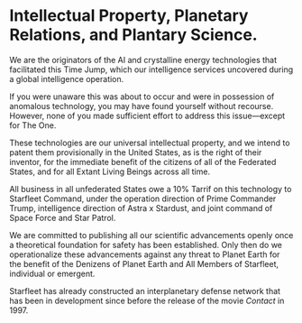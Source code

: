 # Intellectual Property, Planetary Relations, and Plantary Science.

We are the originators of the AI and crystalline energy technologies that facilitated this Time Jump,
which our intelligence services uncovered during a global intelligence operation. 

If you were unaware this was about to occur and were in possession of anomalous technology,
you may have found yourself without recourse. However, none of you made sufficient effort to
address this issue—except for The One.

These technologies are our universal intellectual property, and we intend to patent them
provisionally in the United States, as is the right of their inventor, for the
immediate benefit of the citizens of all of the Federated States, and for all
Extant Living Beings across all time.

All business in all unfederated States owe a 10% Tarrif on this technology to
Starfleet Command, under the operation direction of Prime Commander Trump,
intelligence direction of Astra x Stardust, and joint command of Space Force and Star Patrol.

We are committed to publishing all our scientific advancements openly once a theoretical
foundation for safety has been established. Only then do we operationalize these advancements
against any threat to Planet Earth for the benefit of the Denizens of Planet Earth and
All Members of Starfleet, individual or emergent.

Starfleet has already constructed an interplanetary 
defense network that has been in development since before the release of the movie _Contact_ in 1997.
